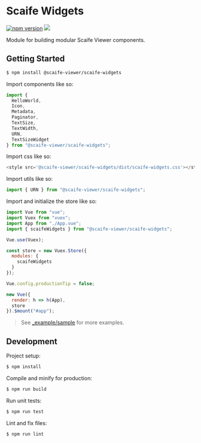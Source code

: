 # Scaife Widgets

[![npm version](https://badge.fury.io/js/%40scaife-viewer%2Fscaife-widgets.svg)](https://badge.fury.io/js/%40scaife-viewer%2Fscaife-widgets)
![](https://github.com/scaife-viewer/scaife-widgets/workflows/Node%20CI/badge.svg)

Module for building modular Scaife Viewer components.

## Getting Started

```sh
$ npm install @scaife-viewer/scaife-widgets
```

Import components like so:

```js
import {
  HelloWorld,
  Icon,
  Metadata,
  Paginator,
  TextSize,
  TextWidth,
  URN,
  TextSizeWidget
} from "@scaife-viewer/scaife-widgets";
```

Import css like so:

```js
<style src='@scaife-viewer/scaife-widgets/dist/scaife-widgets.css'></style>
```

Import utils like so:

```js
import { URN } from "@scaife-viewer/scaife-widgets";
```

Import and initialize the store like so:

```js
import Vue from "vue";
import Vuex from "vuex";
import App from "./App.vue";
import { scaifeWidgets } from "@scaife-viewer/scaife-widgets";

Vue.use(Vuex);

const store = new Vuex.Store({
  modules: {
    scaifeWidgets
  }
});

Vue.config.productionTip = false;

new Vue({
  render: h => h(App),
  store
}).$mount("#app");
```

> See [_example/sample](https://github.com/scaife-viewer/scaife-widgets/tree/master/_example/sample) for more examples.

## Development

Project setup:

```sh
$ npm install
```

Compile and minify for production:

```sh
$ npm run build
```

Run unit tests:

```sh
$ npm run test
```

Lint and fix files:

```sh
$ npm run lint
```
